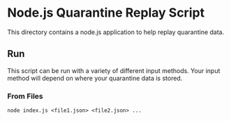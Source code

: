 # Node.js Quarantine Replay Script

This directory contains a node.js application to help replay quarantine data.

## Run

This script can be run with a variety of different input methods.  Your input method will depend on where your quarantine data is stored.

### From Files

`node index.js <file1.json> <file2.json> ...`